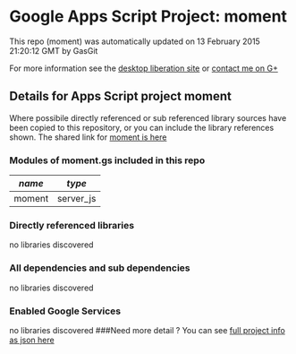 # Google Apps Script Project: moment
This repo (moment) was automatically updated on 13 February 2015 21:20:12 GMT by GasGit

For more information see the [desktop liberation site](http://ramblings.mcpher.com/Home/excelquirks/drivesdk/gettinggithubready "desktop liberation") or [contact me on G+](https://plus.google.com/+BruceMcpherson "Bruce McPherson - GDE")
## Details for Apps Script project moment
Where possibile directly referenced or sub referenced library sources have been copied to this repository, or you can include the library references shown. 
The shared link for [moment is here](https://script.google.com/d/1HKzOd7-49gNJ1I4a3yamEh-zcnj4LfjRSG1iOiUjLPIAh1nQzCcahtPK/edit?usp=sharing "open in the GAS IDE")

### Modules of moment.gs included in this repo
*name*|*type*
--- | --- 
moment| server_js
### Directly referenced libraries
no libraries discovered
### All dependencies and sub dependencies
no libraries discovered
### Enabled Google Services
no libraries discovered
###Need more detail ?
You can see [full project info as json here](info.json)
